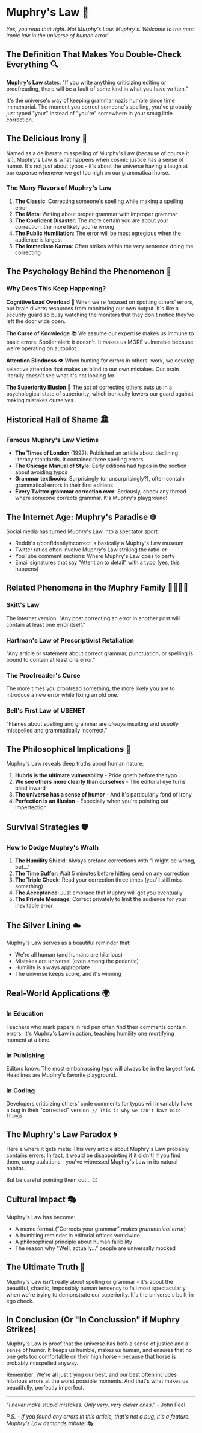 # Muphry's Law 📝

*Yes, you read that right. Not Murphy's Law. Muphry's. Welcome to the most ironic law in the universe of human error!*

## The Definition That Makes You Double-Check Everything 🔍

**Muphry's Law** states: "If you write anything criticizing editing or proofreading, there will be a fault of some kind in what you have written."

It's the universe's way of keeping grammar nazis humble since time immemorial. The moment you correct someone's spelling, you've probably just typed "your" instead of "you're" somewhere in your smug little correction.

## The Delicious Irony 🍰

Named as a deliberate misspelling of Murphy's Law (because of course it is!), Muphry's Law is what happens when cosmic justice has a sense of humor. It's not just about typos - it's about the universe having a laugh at our expense whenever we get too high on our grammatical horse.

### The Many Flavors of Muphry's Law

1. **The Classic**: Correcting someone's spelling while making a spelling error
2. **The Meta**: Writing about proper grammar with improper grammar
3. **The Confident Disaster**: The more certain you are about your correction, the more likely you're wrong
4. **The Public Humiliation**: The error will be most egregious when the audience is largest
5. **The Immediate Karma**: Often strikes within the very sentence doing the correcting

## The Psychology Behind the Phenomenon 🧠

### Why Does This Keep Happening?

**Cognitive Load Overload** 🤯
When we're focused on spotting others' errors, our brain diverts resources from monitoring our own output. It's like a security guard so busy watching the monitors that they don't notice they've left the door wide open.

**The Curse of Knowledge** 📚
We assume our expertise makes us immune to basic errors. Spoiler alert: it doesn't. It makes us MORE vulnerable because we're operating on autopilot.

**Attention Blindness** 👁️
When hunting for errors in others' work, we develop selective attention that makes us blind to our own mistakes. Our brain literally doesn't see what it's not looking for.

**The Superiority Illusion** 👑
The act of correcting others puts us in a psychological state of superiority, which ironically lowers our guard against making mistakes ourselves.

## Historical Hall of Shame 🏛️

### Famous Muphry's Law Victims

- **The Times of London** (1992): Published an article about declining literacy standards. It contained three spelling errors.
- **The Chicago Manual of Style**: Early editions had typos in the section about avoiding typos
- **Grammar textbooks**: Surprisingly (or unsurprisingly?), often contain grammatical errors in their first editions
- **Every Twitter grammar correction ever**: Seriously, check any thread where someone corrects grammar. It's Muphry's playground!

## The Internet Age: Muphry's Paradise 🌐

Social media has turned Muphry's Law into a spectator sport:

- Reddit's r/confidentlyincorrect is basically a Muphry's Law museum
- Twitter ratios often involve Muphry's Law striking the ratio-er
- YouTube comment sections: Where Muphry's Law goes to party
- Email signatures that say "Attention to detail" with a typo (yes, this happens)

## Related Phenomena in the Muphry Family 👨‍👩‍👧‍👦

### Skitt's Law
The internet version: "Any post correcting an error in another post will contain at least one error itself."

### Hartman's Law of Prescriptivist Retaliation
"Any article or statement about correct grammar, punctuation, or spelling is bound to contain at least one error."

### The Proofreader's Curse
The more times you proofread something, the more likely you are to introduce a new error while fixing an old one.

### Bell's First Law of USENET
"Flames about spelling and grammar are *always* insulting and *usually* misspelled and grammatically incorrect."

## The Philosophical Implications 🤔

Muphry's Law reveals deep truths about human nature:

1. **Hubris is the ultimate vulnerability** - Pride goeth before the typo
2. **We see others more clearly than ourselves** - The editorial eye turns blind inward
3. **The universe has a sense of humor** - And it's particularly fond of irony
4. **Perfection is an illusion** - Especially when you're pointing out imperfection

## Survival Strategies 🛡️

### How to Dodge Muphry's Wrath

1. **The Humility Shield**: Always preface corrections with "I might be wrong, but..."
2. **The Time Buffer**: Wait 5 minutes before hitting send on any correction
3. **The Triple Check**: Read your correction three times (you'll still miss something)
4. **The Acceptance**: Just embrace that Muphry will get you eventually
5. **The Private Message**: Correct privately to limit the audience for your inevitable error

## The Silver Lining ☁️

Muphry's Law serves as a beautiful reminder that:
- We're all human (and humans are hilarious)
- Mistakes are universal (even among the pedantic)
- Humility is always appropriate
- The universe keeps score, and it's winning

## Real-World Applications 🌍

### In Education
Teachers who mark papers in red pen often find their comments contain errors. It's Muphry's Law in action, teaching humility one mortifying moment at a time.

### In Publishing
Editors know: The most embarrassing typo will always be in the largest font. Headlines are Muphry's favorite playground.

### In Coding
Developers criticizing others' code comments for typos will invariably have a bug in their "corrected" version. `// This is why we can't have nice things`

## The Muphry's Law Paradox 🌀

Here's where it gets meta: This very article about Muphry's Law probably contains errors. In fact, it would be disappointing if it didn't! If you find them, congratulations - you've witnessed Muphry's Law in its natural habitat.

But be careful pointing them out... 😉

## Cultural Impact 🎭

Muphry's Law has become:
- A meme format ("Corrects your grammar" *makes grammatical error*)
- A humbling reminder in editorial offices worldwide
- A philosophical principle about human fallibility
- The reason why "Well, actually..." people are universally mocked

## The Ultimate Truth 💫

Muphry's Law isn't really about spelling or grammar - it's about the beautiful, chaotic, impossibly human tendency to fail most spectacularly when we're trying to demonstrate our superiority. It's the universe's built-in ego check.

## In Conclusion (Or "In Conclussion" if Muphry Strikes)

Muphry's Law is proof that the universe has both a sense of justice and a sense of humor. It keeps us humble, makes us human, and ensures that no one gets too comfortable on their high horse - because that horse is probably misspelled anyway.

Remember: We're all just trying our best, and our best often includes hilarious errors at the worst possible moments. And that's what makes us beautifully, perfectly imperfect.

---

*"I never make stupid mistakes. Only very, very clever ones."* - John Peel

*P.S. - If you found any errors in this article, that's not a bug, it's a feature. Muphry's Law demands tribute!* 🎭